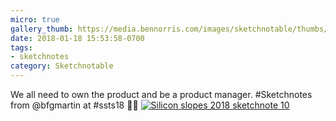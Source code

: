 ```yaml
---
micro: true
gallery_thumb: https://media.bennorris.com/images/sketchnotable/thumbs/silicon-slopes-2018-sketchnote-10.jpg
date: 2018-01-18 15:53:58-0700
tags:
- sketchnotes
category: Sketchnotable
---
```


We all need to own the product and be a product manager. #Sketchnotes from @bfgmartin at #ssts18 ✍🏼 [![Silicon slopes 2018 sketchnote 10](https://media.bennorris.com/images/sketchnotable/silicon-slopes-2018/silicon-slopes-2018-sketchnote-10.jpg)](https://media.bennorris.com/images/sketchnotable/silicon-slopes-2018/silicon-slopes-2018-sketchnote-10.jpg)